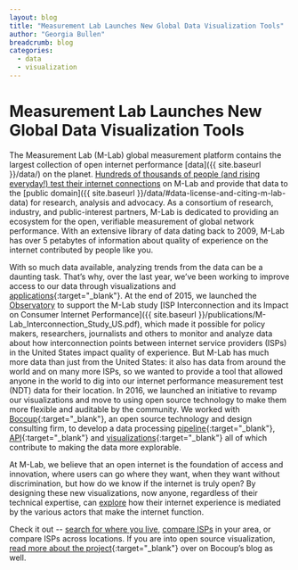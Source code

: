 ```yaml
---
layout: blog
title: "Measurement Lab Launches New Global Data Visualization Tools"
author: "Georgia Bullen"
breadcrumb: blog
categories:
  - data
  - visualization
---
```


# Measurement Lab Launches New Global Data Visualization Tools

The Measurement Lab (M-Lab) global measurement platform contains the largest collection of open internet performance [data]({{ site.baseurl }}/data/) on the planet. [Hundreds of thousands of people (and rising everyday!) test their internet connections](https://viz.measurementlab.net/) on M-Lab and provide that data to the [public domain]({{ site.baseurl }}/data/#data-license-and-citing-m-lab-data) for research, analysis and advocacy. As a consortium of research, industry, and public-interest partners,  M-Lab is dedicated to providing an ecosystem for the open, verifiable measurement of global network performance. With an extensive library of data dating back to 2009, M-Lab has over 5 petabytes of information about quality of experience on the internet contributed by people like you.<!--more-->

With so much data available, analyzing trends from the data can be a daunting task. That’s why, over the last year, we’ve been working to improve access to our data through visualizations and [applications](https://www.newamerica.org/oti/press-releases/seattle-launches-broadband-speed-test-in-partnership-with-oti/){:target="_blank"}. At the end of 2015, we launched the [Observatory](https://www.measurementlab.net/observatory/) to support the M-Lab study [ISP Interconnection and its Impact on Consumer Internet Performance]({{ site.baseurl }}/publications/M-Lab_Interconnection_Study_US.pdf), which made it possible for policy makers, researchers, journalists and others to monitor and analyze data about how interconnection points between internet service providers (ISPs) in the United States impact quality of experience. But M-Lab has much more data than just from the United States: it also has data from around the world and on many more ISPs, so we wanted to provide a tool that allowed anyone in the world to dig into our internet performance measurement test (NDT) data for their location. In 2016, we launched an initiative to revamp our visualizations and move to using open source technology to make them more flexible and auditable by the community. We worked with [Bocoup](https://bocoup.com/datavis){:target="_blank"}, an open source technology and design consulting firm, to develop a data processing [pipeline](https://github.com/m-lab/mlab-vis-pipeline){:target="_blank"}, [API](https://github.com/m-lab/mlab-vis-api){:target="_blank"} and [visualizations](https://github.com/m-lab/mlab-vis-client){:target="_blank"} all of which contribute to making the data more explorable.

At M-Lab, we believe that an open internet is the foundation of access and innovation, where users can go where they want, when they want without discrimination, but how do we know if the internet is truly open? By designing these new visualizations, now anyone, regardless of their technical expertise, can [explore](https://viz.measurementlab.net/) how their internet experience is mediated by the various actors that make the internet function.

Check it out -- [search for where you live](http://viz.measurementlab.net/), [compare ISPs](https://viz.measurementlab.net/compare/location) in your area, or compare ISPs across locations. If you are into open source visualization, [read more about the project](https://bocoup.com/?p=4898&preview=1&_ppp=c74ba9af28){:target="_blank"} over on Bocoup’s blog as well.
